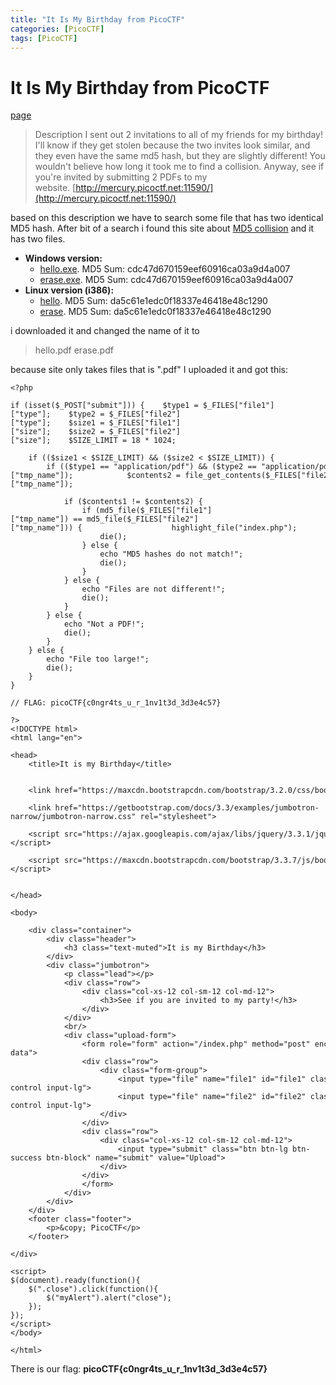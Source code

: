 ```yaml
---
title: "It Is My Birthday from PicoCTF"
categories: [PicoCTF]
tags: [PicoCTF]
---
```

# It Is My Birthday from PicoCTF
[page](https://play.picoctf.org/practice/challenge/109?page=14)
>Description
I sent out 2 invitations to all of my friends for my birthday! I'll know if they get stolen because the two invites look similar, and they even have the same md5 hash, but they are slightly different! You wouldn't believe how long it took me to find a collision. Anyway, see if you're invited by submitting 2 PDFs to my website. [http://mercury.picoctf.net:11590/](http://mercury.picoctf.net:11590/)

based on this description we have to search some file that has two identical MD5 hash. After bit of a search i found this site about [MD5 collision](https://www.mathstat.dal.ca/~selinger/md5collision/) and it has two files.
- **Windows version:**
    - [hello.exe](https://www.mathstat.dal.ca/~selinger/md5collision/hello.exe). MD5 Sum: cdc47d670159eef60916ca03a9d4a007
    - [erase.exe](https://www.mathstat.dal.ca/~selinger/md5collision/erase.exe). MD5 Sum: cdc47d670159eef60916ca03a9d4a007
- **Linux version (i386):**
    - [hello](https://www.mathstat.dal.ca/~selinger/md5collision/hello). MD5 Sum: da5c61e1edc0f18337e46418e48c1290
    - [erase](https://www.mathstat.dal.ca/~selinger/md5collision/erase). MD5 Sum: da5c61e1edc0f18337e46418e48c1290

i downloaded it and changed the name of it to 
>hello.pdf 
>erase.pdf

because site only takes files that is ".pdf" 
I uploaded it and got this: 
```
<?php  
  
if (isset($_POST["submit"])) {    $type1 = $_FILES["file1"]["type"];    $type2 = $_FILES["file2"]["type"];    $size1 = $_FILES["file1"]["size"];    $size2 = $_FILES["file2"]["size"];    $SIZE_LIMIT = 18 * 1024;  
  
    if (($size1 < $SIZE_LIMIT) && ($size2 < $SIZE_LIMIT)) {  
        if (($type1 == "application/pdf") && ($type2 == "application/pdf")) {            $contents1 = file_get_contents($_FILES["file1"]["tmp_name"]);            $contents2 = file_get_contents($_FILES["file2"]["tmp_name"]);  
  
            if ($contents1 != $contents2) {  
                if (md5_file($_FILES["file1"]["tmp_name"]) == md5_file($_FILES["file2"]["tmp_name"])) {                    highlight_file("index.php");  
                    die();  
                } else {  
                    echo "MD5 hashes do not match!";  
                    die();  
                }  
            } else {  
                echo "Files are not different!";  
                die();  
            }  
        } else {  
            echo "Not a PDF!";  
            die();  
        }  
    } else {  
        echo "File too large!";  
        die();  
    }  
}  
  
// FLAG: picoCTF{c0ngr4ts_u_r_1nv1t3d_3d3e4c57}  
  
?>  
<!DOCTYPE html>  
<html lang="en">  
  
<head>  
    <title>It is my Birthday</title>  
  
  
    <link href="https://maxcdn.bootstrapcdn.com/bootstrap/3.2.0/css/bootstrap.min.css" rel="stylesheet">  
  
    <link href="https://getbootstrap.com/docs/3.3/examples/jumbotron-narrow/jumbotron-narrow.css" rel="stylesheet">  
  
    <script src="https://ajax.googleapis.com/ajax/libs/jquery/3.3.1/jquery.min.js"></script>  
  
    <script src="https://maxcdn.bootstrapcdn.com/bootstrap/3.3.7/js/bootstrap.min.js"></script>  
  
  
</head>  
  
<body>  
  
    <div class="container">  
        <div class="header">  
            <h3 class="text-muted">It is my Birthday</h3>  
        </div>  
        <div class="jumbotron">  
            <p class="lead"></p>  
            <div class="row">  
                <div class="col-xs-12 col-sm-12 col-md-12">  
                    <h3>See if you are invited to my party!</h3>  
                </div>  
            </div>  
            <br/>  
            <div class="upload-form">  
                <form role="form" action="/index.php" method="post" enctype="multipart/form-data">  
                <div class="row">  
                    <div class="form-group">  
                        <input type="file" name="file1" id="file1" class="form-control input-lg">  
                        <input type="file" name="file2" id="file2" class="form-control input-lg">  
                    </div>  
                </div>  
                <div class="row">  
                    <div class="col-xs-12 col-sm-12 col-md-12">  
                        <input type="submit" class="btn btn-lg btn-success btn-block" name="submit" value="Upload">  
                    </div>  
                </div>  
                </form>  
            </div>  
        </div>  
    </div>  
    <footer class="footer">  
        <p>&copy; PicoCTF</p>  
    </footer>  
  
</div>  
  
<script>  
$(document).ready(function(){  
    $(".close").click(function(){  
        $("myAlert").alert("close");  
    });  
});  
</script>  
</body>  
  
</html>
```
There is our flag: 
**picoCTF{c0ngr4ts_u_r_1nv1t3d_3d3e4c57}** 
